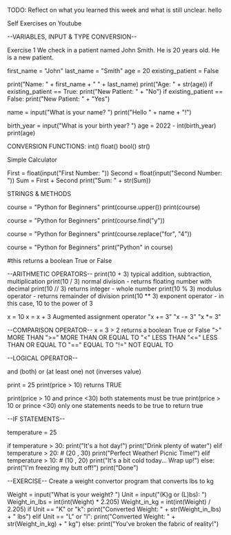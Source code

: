 TODO: Reflect on what you learned this week and what is still unclear.
hello

Self Exercises on Youtube

--VARIABLES, INPUT & TYPE CONVERSION--

Exercise 1
We check in a patient named John Smith.
He is 20 years old.
He is a new patient.

first_name = "John"
last_name = "Smith"
age = 20
existing_patient = False

print("Name: " + first_name + " " + last_name)
print("Age: " + str(age))
if existing_patient == True:
print("New Patient: " + "No")
if existing_patient == False:
print("New Patient: " + "Yes")

name = input("What is your name? ")
print("Hello " + name + "!")

birth_year = input("What is your birth year? ")
age = 2022 - int(birth_year)
print(age)

CONVERSION FUNCTIONS:
int()
float()
bool()
str()

Simple Calculator

First = float(input("First Number: "))
Second = float(input("Second Number: "))
Sum = First + Second
print("Sum: " + str(Sum))

STRINGS & METHODS

course = "Python for Beginners"
print(course.upper())
print(course)

course = "Python for Beginners"
print(course.find("y"))

course = "Python for Beginners"
print(course.replace("for", "4"))

course = "Python for Beginners"
print("Python" in course)

#this returns a boolean True or False

--ARITHMETIC OPERATORS--
print(10 + 3) typical addition, subtraction, multiplication
print(10 / 3) normal division - returns floating number with decimal
print(10 // 3) returns integer - whole number
print(10 % 3) modulus operator - returns remainder of division
print(10 \*\* 3) exponent operator - in this case, 10 to the power of 3

x = 10
x = x + 3
Augmented assignment operator
"x += 3"
"x -= 3"
"x \*= 3"

--COMPARISON OPERATOR--
x = 3 > 2 returns a boolean True or False
">" MORE THAN
">=" MORE THAN OR EQUAL TO
"<" LESS THAN
"<=" LESS THAN OR EQUAL TO
"==" EQUAL TO
"!=" NOT EQUAL TO

--LOGICAL OPERATOR--

and (both)
or (at least one)
not (inverses value)

print = 25
print(price > 10) returns TRUE

print(price > 10 and prince <30) both statements must be true
print(price > 10 or prince <30) only one statements needs to be true to return true

--IF STATEMENTS--

temperature = 25

if temperature > 30:
print("It's a hot day!")
print("Drink plenty of water")
elif temperature > 20: # (20 , 30)
print("Perfect Weather! Picnic Time!")
elif temperature > 10: # (10 , 20)
print("It's a bit cold today... Wrap up!")
else:
print("I'm freezing my butt off!")
print("Done")

--EXERCISE--
Create a weight convertor program that converts lbs to kg

Weight = input("What is your weight? ")
Unit = input("(K)g or (L)bs): ")
Weight_in_lbs = int(int(Weight) \* 2.205)
Weight_in_kg = int(int(Weight) / 2.205)
if Unit == "K" or "k":
print("Converted Weight: " + str(Weight_in_lbs) + " lbs")
elif Unit == "L" or "l":
print("Converted Weight: " + str(Weight_in_kg) + " kg")
else:
print("You've broken the fabric of reality!")
